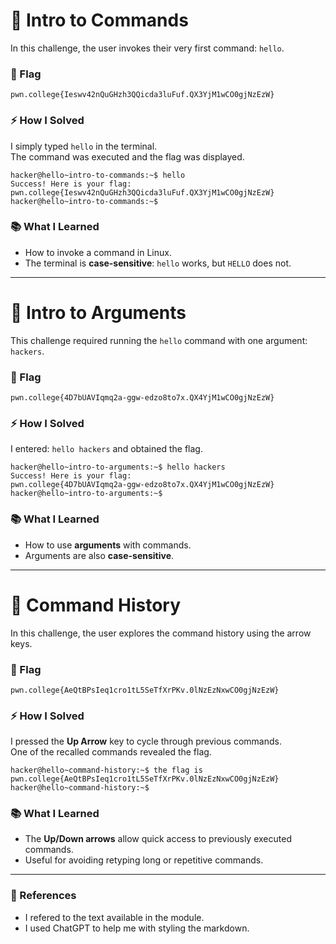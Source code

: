 # 🔹 Intro to Commands
In this challenge, the user invokes their very first command: `hello`.

### 🏴 Flag
`pwn.college{Ieswv42nQuGHzh3QQicda3luFuf.QX3YjM1wCO0gjNzEzW}`

### ⚡ How I Solved
I simply typed `hello` in the terminal.  
The command was executed and the flag was displayed.

```
hacker@hello~intro-to-commands:~$ hello
Success! Here is your flag:
pwn.college{Ieswv42nQuGHzh3QQicda3luFuf.QX3YjM1wCO0gjNzEzW}
hacker@hello~intro-to-commands:~$
```

### 📚 What I Learned
- How to invoke a command in Linux.  
- The terminal is **case-sensitive**: `hello` works, but `HELLO` does not.

---

# 🔹 Intro to Arguments
This challenge required running the `hello` command with one argument: `hackers`.

### 🏴 Flag
`pwn.college{4D7bUAVIqmq2a-ggw-edzo8to7x.QX4YjM1wCO0gjNzEzW}`

### ⚡ How I Solved
I entered: `hello hackers`
and obtained the flag.

```
hacker@hello~intro-to-arguments:~$ hello hackers
Success! Here is your flag:
pwn.college{4D7bUAVIqmq2a-ggw-edzo8to7x.QX4YjM1wCO0gjNzEzW}
hacker@hello~intro-to-arguments:~$
```

### 📚 What I Learned
- How to use **arguments** with commands.  
- Arguments are also **case-sensitive**.

---

# 🔹 Command History
In this challenge, the user explores the command history using the arrow keys.

### 🏴 Flag
`pwn.college{AeQtBPsIeq1cro1tL5SeTfXrPKv.0lNzEzNxwCO0gjNzEzW}`

### ⚡ How I Solved
I pressed the **Up Arrow** key to cycle through previous commands.  
One of the recalled commands revealed the flag.

```
hacker@hello~command-history:~$ the flag is pwn.college{AeQtBPsIeq1cro1tL5SeTfXrPKv.0lNzEzNxwCO0gjNzEzW}
hacker@hello~command-history:~$
```

### 📚 What I Learned
- The **Up/Down arrows** allow quick access to previously executed commands.  
- Useful for avoiding retyping long or repetitive commands.

---
### 📑 References
- I refered to the text available in the module.
- I used ChatGPT to help me with styling the markdown.
